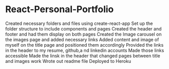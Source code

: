 # React-Personal-Portfolio
Created necessary folders and files using create-react-app
Set up the folder structure to include components and pages
Created the header and footer and had them display on both pages
Created the Image carousel on the images page and added necessary links
Added content and image of myself on the title page and positioned them accordingly
Provided the links in the header to my resume, github,a nd linkedin accounts
Made those links accessible
Made the linsk in the header that changed pages between title and images work
Wrote out readme file
Deployed to Heroku

